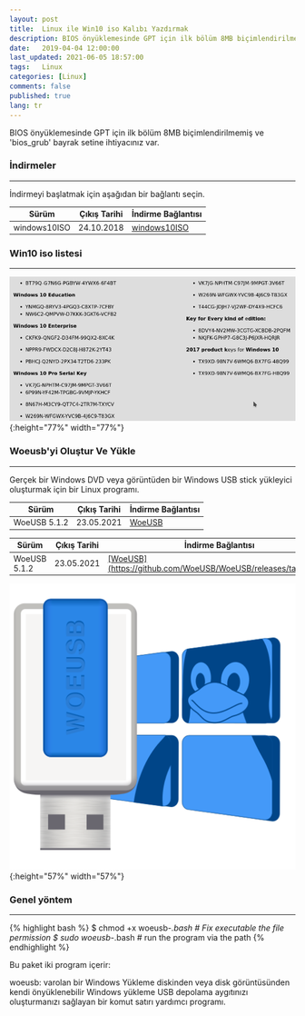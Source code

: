 ```yaml
---
layout: post
title:  Linux ile Win10 iso Kalıbı Yazdırmak
description: BIOS önyüklemesinde GPT için ilk bölüm 8MB biçimlendirilmemiş ve 'bios_grub' bayrak setine ihtiyacınız var
date:   2019-04-04 12:00:00
last_updated: 2021-06-05 18:57:00
tags:   Linux
categories: [Linux]
comments: false
published: true
lang: tr
---
```




BIOS önyüklemesinde GPT için ilk bölüm 8MB biçimlendirilmemiş ve 'bios_grub' bayrak setine ihtiyacınız var.


### **İndirmeler**

***

İndirmeyi başlatmak için aşağıdan bir bağlantı seçin. 

| Sürüm        | Çıkış Tarihi | İndirme Bağlantısı                                                               |
|--------------|--------------|----------------------------------------------------------------------------------|
| windows10ISO | 24.10.2018   | [windows10ISO](https://www.microsoft.com/TR-TR/software-download/windows10ISO)   |



### **Win10 iso listesi**
***

![Win10 &bull; DeskTop.](/assets/usbwriter/woeusb.png "Win10 &bull; DeskTop."){:height="77%" width="77%"}


### **Woeusb'yi Oluştur Ve Yükle**
***
Gerçek bir Windows DVD veya görüntüden bir Windows USB stick yükleyici oluşturmak için bir Linux programı.


| Sürüm        | Çıkış Tarihi | İndirme Bağlantısı                                             |
|--------------|--------------|----------------------------------------------------------------|
| WoeUSB 5.1.2 | 23.05.2021   | [WoeUSB](https://github.com/WoeUSB/WoeUSB/releases/tag/v5.1.2) |

<table>
<thead>
  <tr>
    <th>Sürüm</th>
    <th>Çıkış Tarihi</th>
    <th>İndirme Bağlantısı</th>
  </tr>
</thead>
<tbody>
  <tr>
    <td>WoeUSB 5.1.2</td>
    <td>23.05.2021</td>
    <td><a href="https://github.com/WoeUSB/WoeUSB/releases/tag/v5.1.2">[WoeUSB](https://github.com/WoeUSB/WoeUSB/releases/tag/v5.1.2)</a></td>
  </tr>
</tbody>
</table>

![WoeUSB &bull; Win10.](/assets/usbwriter/woeusb-logo.png){:height="57%" width="57%"}


### **Genel yöntem**
***
{% highlight bash %}
$ chmod +x woeusb-*.bash # Fix executable the file permission
$ sudo woeusb-*.bash # run the program via the path
{% endhighlight %}


Bu paket iki program içerir:

woeusb: varolan bir Windows Yükleme diskinden veya disk görüntüsünden kendi önyüklenebilir Windows yükleme USB depolama aygıtınızı oluşturmanızı sağlayan bir komut satırı yardımcı programı.


